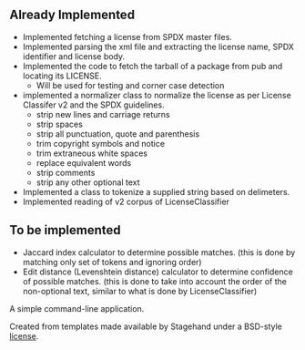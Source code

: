 
## Already Implemented

* Implemented fetching a license from SPDX master files.
* Implemented parsing the xml file and extracting the license name, SPDX identifier and license body.
* Implemented the code to fetch the tarball of a package from pub and locating its LICENSE.
	* Will be used for testing and corner case detection
* implemented a normalizer class to normalize the license as per License Classifer v2 and the SPDX guidelines. 
  * strip new lines and carriage returns
  * strip spaces
  * strip all punctuation, quote and parenthesis
  * trim copyright symbols and notice
  * trim extraneous white spaces
  * replace equivalent words
  * strip comments
  * strip any other optional text
* Implemented a class to tokenize a supplied string based on delimeters.
* Implemented reading of v2 corpus of LicenseClassifier

## To be implemented

* Jaccard index calculator to determine possible matches. (this is done by matching only set of tokens and ignoring order)
* Edit distance (Levenshtein distance) calculator to determine confidence of possible matches. (this is done to take into account the order of the non-optional text, similar to what is done by LicenseClassifier)

A simple command-line application.

Created from templates made available by Stagehand under a BSD-style
[license](https://github.com/dart-lang/stagehand/blob/master/LICENSE).
